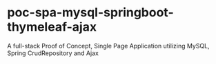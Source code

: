 # poc-spa-mysql-springboot-thymeleaf-ajax
A full-stack Proof of Concept, Single Page Application utilizing MySQL, Spring CrudRepository and Ajax

